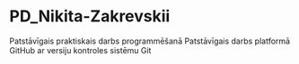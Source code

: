 # PD_Nikita-Zakrevskii
Patstāvīgais praktiskais darbs programmēšanā
Patstāvīgais darbs platformā GitHub ar versiju kontroles sistēmu Git
